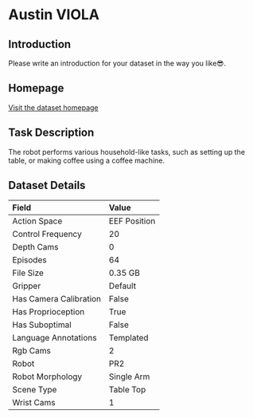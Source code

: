 # Austin VIOLA


## Introduction

Please write an introduction for your dataset in the way you like:sunglasses:.


## Homepage

[Visit the dataset homepage](https://ut-austin-rpl.github.io/VIOLA/)


## Task Description

The robot performs various household-like tasks, such as setting up the table, or making coffee using a coffee machine.


## Dataset Details

| Field                            | Value                    |
|:---------------------------------|:-------------------------|
| Action Space                     | EEF Position           |
| Control Frequency                     | 20           |
| Depth Cams                     | 0           |
| Episodes                     | 64           |
| File Size                     |  0.35 GB           |
| Gripper                     | Default           |
| Has Camera Calibration                     | False           |
| Has Proprioception                     | True           |
| Has Suboptimal                     | False           |
| Language Annotations                     | Templated           |
| Rgb Cams                     | 2           |
| Robot                     | PR2           |
| Robot Morphology                     | Single Arm           |
| Scene Type                     | Table Top           |
| Wrist Cams                     | 1           |


